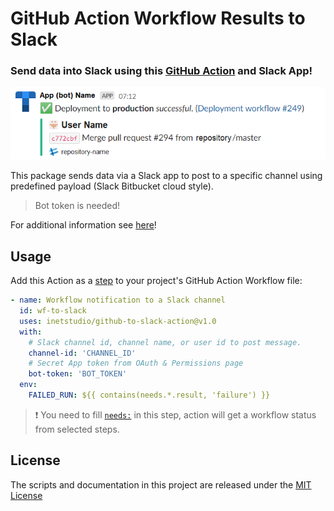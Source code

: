 # GitHub Action Workflow Results to Slack

### Send data into Slack using this [GitHub Action](https://github.com/features/actions) and Slack App!

![image info](/images/template.png)

This package sends data via a Slack app to post to a specific channel using predefined payload (Slack Bitbucket cloud style).

> Bot token is needed!

For additional information see [here](https://github.com/slackapi/slack-github-action#setup-1)!

## Usage
Add this Action as a [step](https://docs.github.com/en/actions/learn-github-actions/workflow-syntax-for-github-actions#jobsjob_idsteps) to your project's GitHub Action Workflow file:

```yaml
- name: Workflow notification to a Slack channel
  id: wf-to-slack
  uses: inetstudio/github-to-slack-action@v1.0
  with:
    # Slack channel id, channel name, or user id to post message.
    channel-id: 'CHANNEL_ID'
    # Secret App token from OAuth & Permissions page
    bot-token: 'BOT_TOKEN'
  env:
    FAILED_RUN: ${{ contains(needs.*.result, 'failure') }}
```

> ❗️ You need to
> fill [`needs:`](https://docs.github.com/en/actions/using-workflows/workflow-syntax-for-github-actions#jobsjob_idneeds)
> in this step, action will get a workflow status from selected steps.

## License
The scripts and documentation in this project are released under the [MIT License](https://github.com/inetstudio/github-to-slack-action/blob/master/LICENSE)
